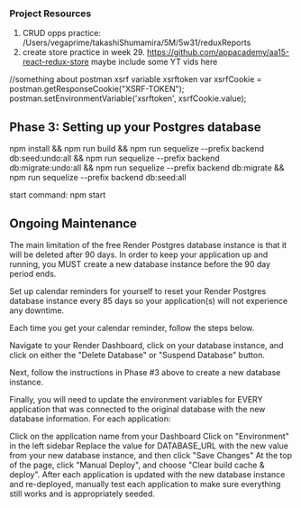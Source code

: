 ### Project Resources
1. CRUD opps practice: /Users/vegaprime/takashiShumamira/5M/5w31/reduxReports
2. create store practice in week 29. https://github.com/appacademy/aa15-react-redux-store
maybe include some YT vids here


//something about postman xsrf variable
xsrftoken
var xsrfCookie = postman.getResponseCookie("XSRF-TOKEN");
postman.setEnvironmentVariable('xsrftoken', xsrfCookie.value);

## Phase 3: Setting up your Postgres database
npm install && 
npm run build && 
npm run sequelize --prefix backend db:seed:undo:all && 
npm run sequelize --prefix backend db:migrate:undo:all && 
npm run sequelize --prefix backend db:migrate && 
npm run sequelize --prefix backend db:seed:all

start command: npm start

## Ongoing Maintenance
The main limitation of the free Render Postgres database instance is that it will be deleted after 90 days. In order to keep your application up and running, you MUST create a new database instance before the 90 day period ends.

Set up calendar reminders for yourself to reset your Render Postgres database instance every 85 days so your application(s) will not experience any downtime.

Each time you get your calendar reminder, follow the steps below.

Navigate to your Render Dashboard, click on your database instance, and click on either the "Delete Database" or "Suspend Database" button.

Next, follow the instructions in Phase #3 above to create a new database instance.

Finally, you will need to update the environment variables for EVERY application that was connected to the original database with the new database information. For each application:

Click on the application name from your Dashboard
Click on "Environment" in the left sidebar
Replace the value for DATABASE_URL with the new value from your new database instance, and then click "Save Changes"
At the top of the page, click "Manual Deploy", and choose "Clear build cache & deploy".
After each application is updated with the new database instance and re-deployed, manually test each application to make sure everything still works and is appropriately seeded.
